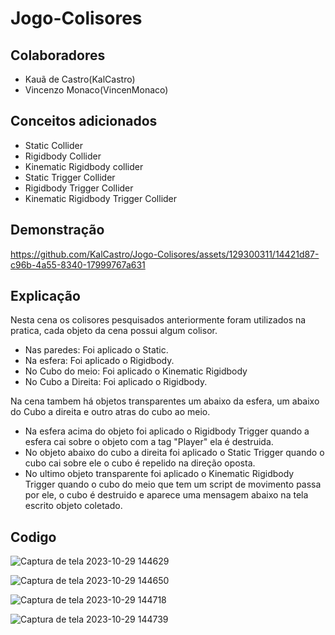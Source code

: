 # Jogo-Colisores
## Colaboradores

- Kauã de Castro(KalCastro)
- Vincenzo Monaco(VincenMonaco)

## Conceitos adicionados
- Static Collider
- Rigidbody Collider
- Kinematic Rigidbody collider
- Static Trigger Collider
- Rigidbody Trigger Collider
- Kinematic Rigidbody Trigger Collider

## Demonstração

https://github.com/KalCastro/Jogo-Colisores/assets/129300311/14421d87-c96b-4a55-8340-17999767a631

## Explicação

Nesta cena os colisores pesquisados anteriormente foram utilizados na pratica, cada objeto da cena possui algum colisor.
   
  - Nas paredes: Foi aplicado o Static. 
  - Na esfera: Foi aplicado o Rigidbody.
  - No Cubo do meio: Foi aplicado o Kinematic Rigidbody
  - No Cubo a Direita: Foi aplicado o Rigidbody.
    
Na cena tambem há objetos transparentes um abaixo da esfera, um abaixo do Cubo a direita e outro atras do cubo ao meio.

 - Na esfera acima do objeto foi aplicado o Rigidbody Trigger quando a esfera cai sobre o objeto com a tag "Player" ela é destruida.
 - No objeto abaixo do cubo a direita foi aplicado o Static Trigger quando o cubo cai sobre ele o cubo é repelido na direção oposta.
 - No ultimo objeto transparente foi aplicado o Kinematic Rigidbody Trigger quando o cubo do meio que tem um script de movimento passa por ele, o cubo é destruido e aparece uma mensagem abaixo na tela escrito objeto coletado.

## Codigo

![Captura de tela 2023-10-29 144629](https://github.com/KalCastro/Jogo-Colisores/assets/129300311/9b7f1c1f-b79c-4f59-9d03-67c794ac68a6)

![Captura de tela 2023-10-29 144650](https://github.com/KalCastro/Jogo-Colisores/assets/129300311/6800c16f-b357-48c7-a029-e7a373a4e726)

![Captura de tela 2023-10-29 144718](https://github.com/KalCastro/Jogo-Colisores/assets/129300311/8ce0f61c-ade5-4821-9d2d-fb4d8a23a1b0)

![Captura de tela 2023-10-29 144739](https://github.com/KalCastro/Jogo-Colisores/assets/129300311/0151f23d-9828-41c0-8877-69401ca6b837)
